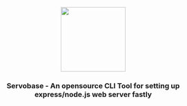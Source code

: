 <div align="center">
  <img height=150 width=150 src="https://github-production-user-asset-6210df.s3.amazonaws.com/114985411/345011201-6bd5afb6-3e15-4d88-9e77-1a4309bfd489.png?X-Amz-Algorithm=AWS4-HMAC-SHA256&X-Amz-Credential=AKIAVCODYLSA53PQK4ZA%2F20240702%2Fus-east-1%2Fs3%2Faws4_request&X-Amz-Date=20240702T115514Z&X-Amz-Expires=300&X-Amz-Signature=9175114bda83441cc17cb71de2dd4b5654d4558e870da52b3ee26d60e9e6ff57&X-Amz-SignedHeaders=host&actor_id=114985411&key_id=0&repo_id=823084771"></img>
  <br>
  <h3>Servobase - An opensource CLI Tool for setting up express/node.js web server fastly</h3>
</div>
